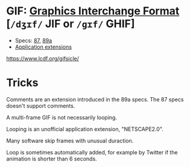 # GIF: [Graphics Interchange Format](https://en.wikipedia.org/wiki/GIF)  [`/dʒɪf/` JIF or `/ɡɪf/` GHIF]

- Specs: [87](https://www.w3.org/Graphics/GIF/spec-gif87.txt), [89a](https://www.w3.org/Graphics/GIF/spec-gif89a.txt)
- [Application extensions](http://www.vurdalakov.net/misc/gif)


https://www.lcdf.org/gifsicle/

# Tricks

Comments are an extension introduced in the 89a specs. The 87 specs doesn't support comments.

A multi-frame GIF is not necessarily looping.

Looping is an unofficial application extension, "NETSCAPE2.0".

Many software skip frames with unusual duraction.

Loop is sometimes automatically added, for example by Twitter if the animation is shorter than 6 seconds.
